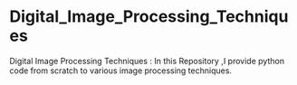 # Digital_Image_Processing_Techniques
Digital Image Processing Techniques : In this Repository ,I provide python code from scratch to various image processing techniques.
